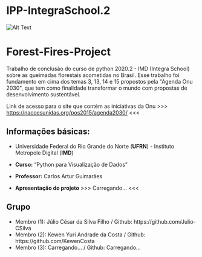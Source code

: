 # IPP-IntegraSchool.2

![Alt Text](https://miro.medium.com/max/635/0*QeaPyStVoyGs5eF4.gif)

# Forest-Fires-Project

Trabalho de conclusão do curso de python 2020.2 - IMD (Integra School) sobre as queimadas florestais acometidas no Brasil. Esse trabalho foi fundamento em cima dos temas 3, 13, 14 e 15 propostos pela "Agenda Onu 2030", que tem como finalidade transformar o mundo com propostas de desenvolvimento sustentável.

Link de acesso para o site que contém as iniciativas da Onu >>> https://nacoesunidas.org/pos2015/agenda2030/ <<<

## Informações básicas:

* Universidade Federal do Rio Grande do Norte (**UFRN**) - Instituto Metropole Digital (**IMD**)

* **Curso:** “Python para Visualização de Dados”

* **Professor:** Carlos Artur Guimarães

* **Apresentação do projeto** >>> Carregando... <<<

## Grupo
<ul>
<li>Membro (1): Júlio César da Silva Filho / Github: https://github.com/Julio-CSilva </li>
<li>Membro (2): Kewen Yuri Andrade da Costa / Github: https://github.com/KewenCosta </li>
<li>Membro (3): Carregando... / Github: Carregando... </li>
  </ul>
